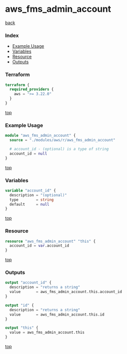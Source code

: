 # aws_fms_admin_account

[back](../aws.md)

### Index

- [Example Usage](#example-usage)
- [Variables](#variables)
- [Resource](#resource)
- [Outputs](#outputs)

### Terraform

```terraform
terraform {
  required_providers {
    aws = ">= 3.22.0"
  }
}
```

[top](#index)

### Example Usage

```terraform
module "aws_fms_admin_account" {
  source = "./modules/aws/r/aws_fms_admin_account"

  # account_id - (optional) is a type of string
  account_id = null
}
```

[top](#index)

### Variables

```terraform
variable "account_id" {
  description = "(optional)"
  type        = string
  default     = null
}
```

[top](#index)

### Resource

```terraform
resource "aws_fms_admin_account" "this" {
  account_id = var.account_id
}
```

[top](#index)

### Outputs

```terraform
output "account_id" {
  description = "returns a string"
  value       = aws_fms_admin_account.this.account_id
}

output "id" {
  description = "returns a string"
  value       = aws_fms_admin_account.this.id
}

output "this" {
  value = aws_fms_admin_account.this
}
```

[top](#index)